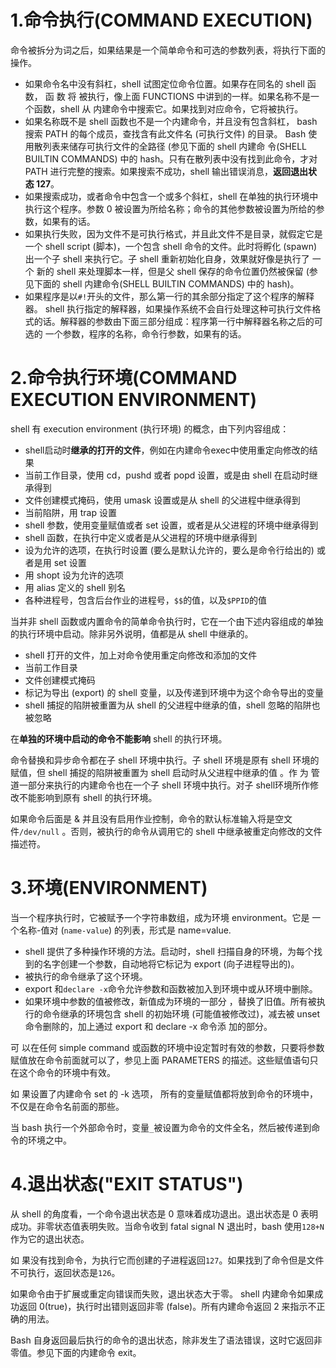 # 1.命令执行(COMMAND EXECUTION)
 命令被拆分为词之后，如果结果是一个简单命令和可选的参数列表，将执行下面的操作。

* 如果命令名中没有斜杠，shell 试图定位命令位置。如果存在同名的 shell 函数， 函 数 将 被执行，像上面 FUNCTIONS 中讲到的一样。如果名称不是一个函数，shell 从 内建命令中搜索它。如果找到对应命令，它将被执行。
* 如果名称既不是 shell 函数也不是一个内建命令，并且没有包含斜杠， bash 搜索  PATH 的每个成员，查找含有此文件名 (可执行文件) 的目录。 Bash 使用散列表来储存可执行文件的全路径 (参见下面的 shell 内建命 令(SHELL  BUILTIN COMMANDS) 中的 hash。只有在散列表中没有找到此命令，才对 PATH 进行完整的搜索。如果搜索不成功，shell 输出错误消息，**返回退出状态 127**。
*  如果搜索成功，或者命令中包含一个或多个斜杠，shell 在单独的执行环境中 执行这个程序。参数 0 被设置为所给名称；命令的其他参数被设置为所给的参数，如果有的话。
*  如果执行失败，因为文件不是可执行格式，并且此文件不是目录，就假定它是 一个  shell  script (脚本)，一个包含 shell 命令的文件。此时将孵化 (spawn)出一个子 shell 来执行它。子 shell 重新初始化自身，效果就好像是执行了 一个 新的 shell 来处理脚本一样，但是父 shell 保存的命令位置仍然被保留 (参见下面的 shell 内建命令(SHELL BUILTIN COMMANDS) 中的 hash)。
*  如果程序是以`#!`开头的文件，那么第一行的其余部分指定了这个程序的解释器。 shell 执行指定的解释器，如果操作系统不会自行处理这种可执行文件格式的话。解释器的参数由下面三部分组成：程序第一行中解释器名称之后的可选的 一个参数，程序的名称，命令行参数，如果有的话。

# 2.命令执行环境(COMMAND EXECUTION ENVIRONMENT)

shell 有 execution environment (执行环境) 的概念，由下列内容组成：

* shell启动时**继承的打开的文件**，例如在内建命令exec中使用重定向修改的结果
* 当前工作目录，使用 cd，pushd 或者 popd 设置，或是由 shell 在启动时继承得到
* 文件创建模式掩码，使用 umask 设置或是从 shell 的父进程中继承得到
* 当前陷阱，用 trap 设置
* shell 参数，使用变量赋值或者 set 设置，或者是从父进程的环境中继承得到
* shell 函数，在执行中定义或者是从父进程的环境中继承得到
* 设为允许的选项，在执行时设置 (要么是默认允许的，要么是命令行给出的) 或者是用 set 设置
* 用 shopt 设为允许的选项
* 用 alias 定义的 shell 别名
* 各种进程号，包含后台作业的进程号，`$$`的值，以及`$PPID`的值

当并非 shell 函数或内置命令的简单命令执行时，它在一个由下述内容组成的单独的执行环境中启动。除非另外说明，值都是从 shell 中继承的。

* shell 打开的文件，加上对命令使用重定向修改和添加的文件
* 当前工作目录
* 文件创建模式掩码
* 标记为导出 (export) 的 shell 变量，以及传递到环境中为这个命令导出的变量
*  shell 捕捉的陷阱被重置为从 shell 的父进程中继承的值，shell 忽略的陷阱也被忽略

在**单独的环境中启动的命令不能影响** shell 的执行环境。

命令替换和异步命令都在子 shell 环境中执行。子 shell 环境是原有 shell 环境的赋值，但 shell 捕捉的陷阱被重置为 shell 启动时从父进程中继承的值 。作 为 管道一部分来执行的内建命令也在一个子 shell 环境中执行。对子 shell环境所作修改不能影响到原有 shell 的执行环境。

如果命令后面是 & 并且没有启用作业控制，命令的默认标准输入将是空文件`/dev/null` 。否则，被执行的命令从调用它的 shell 中继承被重定向修改的文件描述符。

# 3.环境(ENVIRONMENT)
当一个程序执行时，它被赋予一个字符串数组，成为环境 environment。它是 一个名称-值对 (`name-value`) 的列表，形式是 name=value.

* shell  提供了多种操作环境的方法。启动时，shell 扫描自身的环境，为每个找到的名字创建一个参数，自动地将它标记为 export (向子进程导出的)。
* 被执行的命令继承了这个环境。
* export 和`declare -x`命令允许参数和函数被加入到环境中或从环境中删除。
* 如果环境中参数的值被修改，新值成为环境的一部分 ，替换了旧值。所有被执行的命令继承的环境包含 shell 的初始环境 (可能值被修改过)，减去被 unset 命令删除的，加上通过 export 和 declare -x 命令添 加的部分。

可 以在任何 simple command 或函数的环境中设定暂时有效的参数，只要将参数赋值放在命令前面就可以了，参见上面 PARAMETERS 的描述。这些赋值语句只在这个命令的环境中有效。

如 果设置了内建命令 set 的 -k 选项， 所有的变量赋值都将放到命令的环境中，不仅是在命令名前面的那些。

当 bash 执行一个外部命令时，变量`_`被设置为命令的文件全名，然后被传递到命令的环境之中。

# 4.退出状态("EXIT STATUS")
从 shell 的角度看，一个命令退出状态是 0 意味着成功退出。退出状态是 0 表明成功。非零状态值表明失败。当命令收到 fatal signal N 退出时，bash 使用`128+N`作为它的退出状态。

如 果没有找到命令，为执行它而创建的子进程返回`127`。如果找到了命令但是文件不可执行，返回状态是`126`。

如果命令由于扩展或重定向错误而失败，退出状态大于零。
shell 内建命令如果成功返回 0(true)，执行时出错则返回非零 (false)。所有内建命令返回 2 来指示不正确的用法。

Bash 自身返回最后执行的命令的退出状态，除非发生了语法错误，这时它返回非零值。参见下面的内建命令 exit。